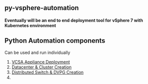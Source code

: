 ## py-vsphere-automation

#### Eventually will be an end to end deployment tool for vSphere 7 with Kubernetes environment

## Python Automation components
Can be used and run individually
1. [VCSA Appliance Deployment](deploy-vcsa/README.md)
2. [Datacenter & Cluster Creation](datacenter/README.md)
3. [Distributed Switch & DVPG Creation](vds/README.md)
4. 
